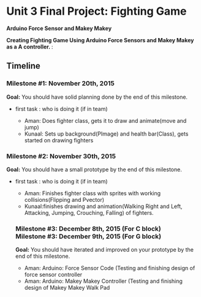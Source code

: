 <h1>Unit 3 Final Project: Fighting Game</h1>

<strong>Arduino Force Sensor and Makey Makey</strong>

<strong>Creating Fighting Game Using Arduino Force Sensors and Makey Makey as a A controller. </strong>:

<h2>Timeline</h2>

<div>
  <h3>Milestone #1: November 20th, 2015 </h3>
  <strong>Goal:</strong> You should have solid planning done by the end of this milestone.
  <ul>
    <li>first task : who is doing it (if in team)</li>
    <ul>
      <li>
        Aman: Does fighter class, gets it to draw and animate(move and jump)
      </li>
      <li>
        Kunaal: Sets up background(PImage) and health bar(Class), gets started on drawing fighters
      </li>
    </ul>
  </ul>
</div>

<p>
  <h3>Milestone #2: November 30th, 2015 </h3>
  <strong>Goal:</strong> You should have a small prototype by the end of this milestone.
  <ul>
    <li>first task : who is doing it (if in team)</li>
    <ul>
        <li>
            Aman: Finishes fighter class with sprites with working collisions(Flipping and Pvector)
        </li>
        <li>
            Kunaal:finishes drawing and animation(Walking Right and Left, Attacking, Jumping, Crouching, Falling) of fighters. 
        </li>
  </ul>
</p>

<div>
  <h3>Milestone #3: December 8th, 2015 (For C block)</br>
  Milestone #3: December 9th, 2015 (For G block) </h3>
  <strong>Goal:</strong> You should have iterated and improved on your prototype by the end of this milestone.
  <ul>
    <li>Aman: Arduino: Force Sensor Code (Testing and finishing design of force sensor controller</li>
    <li>Aman: Arduino: Makey Makey Controller (Testing and finishing design of Makey Makey Walk Pad</li>

  </ul>
</div>
